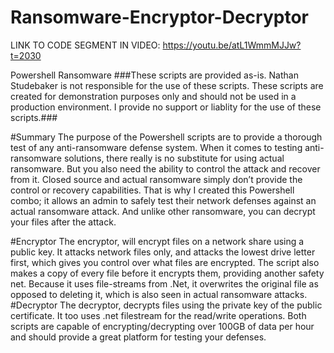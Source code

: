 # Ransomware-Encryptor-Decryptor

  LINK TO CODE SEGMENT IN VIDEO:
  https://youtu.be/atL1WmmMJJw?t=2030


Powershell Ransomware
###These scripts are provided as-is. Nathan Studebaker is not responsible for the use of these scripts. These scripts are created for demonstration purposes only and should not be used in a production environment. I provide no support or liablity for the use of these scripts.###

#Summary
The purpose of the Powershell scripts are to provide a thorough test of any anti-ransomware defense system. When it comes to testing anti-ransomware solutions, there really is no substitute for using actual ransomware. But you also need the ability to control the attack and recover from it. Closed source and actual ransomware simply don’t provide the control or recovery capabilities. That is why I created this Powershell combo; it allows an admin to safely test their network defenses against an actual ransomware attack. And unlike other ransomware, you can decrypt your files after the attack. 

#Encryptor
The encryptor, will encrypt files on a network share using a public key. It attacks network files only, and attacks the lowest drive letter first, which gives you control over what files are encrypted. The script also makes a copy of every file before it encrypts them, providing another safety net. Because it uses file-streams from .Net, it overwrites the original file as opposed to deleting it, which is also seen in actual ransomware attacks.
#Decryptor
The decryptor, decrypts files using the private key of the public certificate. It too uses .net filestream for the read/write operations.
Both scripts are capable of encrypting/decrypting over 100GB of data per hour and should provide a great platform for testing your defenses.

